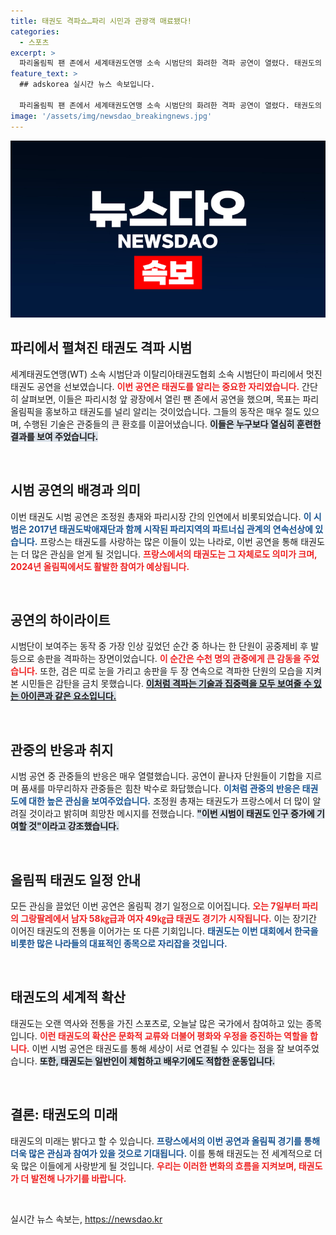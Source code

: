 ```yaml
---
title: 태권도 격파쇼…파리 시민과 관광객 매료됐다!
categories:
  - 스포츠
excerpt: >
  파리올림픽 팬 존에서 세계태권도연맹 소속 시범단의 화려한 격파 공연이 열렸다. 태권도의 매력을 뽐내며 수천 명의 관중을 사로잡은 이 시범은 올림픽 성공의 신호탄이 될까?
feature_text: >
  ## adskorea 실시간 뉴스 속보입니다.

  파리올림픽 팬 존에서 세계태권도연맹 소속 시범단의 화려한 격파 공연이 열렸다. 태권도의 매력을 뽐내며 수천 명의 관중을 사로잡은 이 시범은 올림픽 성공의 신호탄이 될까?
image: '/assets/img/newsdao_breakingnews.jpg'
---
```


<p><img src="/assets/img/newsdao_breakingnews.jpg" alt="adskorea 속보" /></p>

<h2 data-ke-size="size26">파리에서 펼쳐진 태권도 격파 시범</h2>

<p data-ke-size="size16">세계태권도연맹(WT) 소속 시범단과 이탈리아태권도협회 소속 시범단이 파리에서 멋진 태권도 공연을 선보였습니다. <b><span style="color: #ee2323;">이번 공연은 태권도를 알리는 중요한 자리였습니다.</span></b> 간단히 살펴보면, 이들은 파리시청 앞 광장에서 열린 팬 존에서 공연을 했으며, 목표는 파리올림픽을 홍보하고 태권도를 널리 알리는 것이었습니다. 그들의 동작은 매우 절도 있으며, 수행된 기술은 관중들의 큰 환호를 이끌어냈습니다. <b><span style="background-color: #21538527;">이들은 누구보다 열심히 훈련한 결과를 보여 주었습니다.</span></b> </p> 

<p data-ke-size="size16">&nbsp;</p>

<h2 data-ke-size="size26">시범 공연의 배경과 의미</h2>

<p data-ke-size="size16">이번 태권도 시범 공연은 조정원 총재와 파리시장 간의 인연에서 비롯되었습니다. <b><span style="color: #1a5490;">이 시범은 2017년 태권도박애재단과 함께 시작된 파리지역의 파트너십 관계의 연속선상에 있습니다.</span></b> 프랑스는 태권도를 사랑하는 많은 이들이 있는 나라로, 이번 공연을 통해 태권도는 더 많은 관심을 얻게 될 것입니다. <b><span style="color: #ee2323;">프랑스에서의 태권도는 그 자체로도 의미가 크며, 2024년 올림픽에서도 활발한 참여가 예상됩니다.</span></b></p>

<p data-ke-size="size16">&nbsp;</p>

<h2 data-ke-size="size26">공연의 하이라이트</h2>

<p data-ke-size="size16">시범단이 보여주는 동작 중 가장 인상 깊었던 순간 중 하나는 한 단원이 공중제비 후 발등으로 송판을 격파하는 장면이었습니다. <b><span style="color: #ee2323;">이 순간은 수천 명의 관중에게 큰 감동을 주었습니다.</span></b> 또한, 검은 띠로 눈을 가리고 송판을 두 장 연속으로 격파한 단원의 모습을 지켜본 시민들은 감탄을 금치 못했습니다. <b><span style="background-color: #21538527;"><u>이처럼 격파는 기술과 집중력을 모두 보여줄 수 있는 아이콘과 같은 요소입니다.</u></span></b></p>

<p data-ke-size="size16">&nbsp;</p>

<h2 data-ke-size="size26">관중의 반응과 취지</h2>

<p data-ke-size="size16">시범 공연 중 관중들의 반응은 매우 열렬했습니다. 공연이 끝나자 단원들이 기합을 지르며 품새를 마무리하자 관중들은 힘찬 박수로 화답했습니다. <b><span style="color: #1a5490;">이처럼 관중의 반응은 태권도에 대한 높은 관심을 보여주었습니다.</span></b> 조정원 총재는 태권도가 프랑스에서 더 많이 알려질 것이라고 밝히며 희망찬 메시지를 전했습니다. <b><span style="background-color: #21538527;">"이번 시범이 태권도 인구 증가에 기여할 것"이라고 강조했습니다.</span></b></p>

<p data-ke-size="size16">&nbsp;</p>

<h2 data-ke-size="size26">올림픽 태권도 일정 안내</h2>

<p data-ke-size="size16">모든 관심을 끌었던 이번 공연은 올림픽 경기 일정으로 이어집니다. <b><span style="color: #ee2323;">오는 7일부터 파리의 그랑팔레에서 남자 58㎏급과 여자 49㎏급 태권도 경기가 시작됩니다.</span></b> 이는 장기간 이어진 태권도의 전통을 이어가는 또 다른 기회입니다. <b><span style="color: #1a5490;">태권도는 이번 대회에서 한국을 비롯한 많은 나라들의 대표적인 종목으로 자리잡을 것입니다.</span></b></p>

<p data-ke-size="size16">&nbsp;</p>

<h2 data-ke-size="size26">태권도의 세계적 확산</h2>

<p data-ke-size="size16">태권도는 오랜 역사와 전통을 가진 스포츠로, 오늘날 많은 국가에서 참여하고 있는 종목입니다. <b><span style="color: #ee2323;">이런 태권도의 확산은 문화적 교류와 더불어 평화와 우정을 증진하는 역할을 합니다.</span></b> 이번 시범 공연은 태권도를 통해 세상이 서로 연결될 수 있다는 점을 잘 보여주었습니다. <b><span style="background-color: #21538527;">또한, 태권도는 일반인이 체험하고 배우기에도 적합한 운동입니다.</span></b></p>

<p data-ke-size="size16">&nbsp;</p>

<h2 data-ke-size="size26">결론: 태권도의 미래</h2>

<p data-ke-size="size16">태권도의 미래는 밝다고 할 수 있습니다. <b><span style="color: #1a5490;">프랑스에서의 이번 공연과 올림픽 경기를 통해 더욱 많은 관심과 참여가 있을 것으로 기대됩니다.</span></b> 이를 통해 태권도는 전 세계적으로 더욱 많은 이들에게 사랑받게 될 것입니다. <b><span style="color: #ee2323;">우리는 이러한 변화의 흐름을 지켜보며, 태권도가 더 발전해 나가기를 바랍니다.</span></b></p>

<p data-ke-size="size16">&nbsp;</p>
실시간 뉴스 속보는, <a href="https://newsdao.kr" rel="dofollow">https://newsdao.kr</a>


